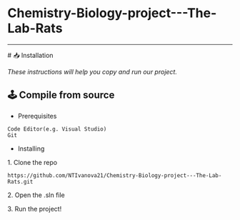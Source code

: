 # Chemistry-Biology-project---The-Lab-Rats
<hr>
# 📥 Installation
<p><i>These instructions will help you copy and run our project.</i></p>

## 🕹️ Compile from source
- <p>Prerequisites</p>
```
Code Editor(e.g. Visual Studio)
Git
```

- <p>Installing<p>
<p>1. Clone the repo</p>

```
https://github.com/NTIvanova21/Chemistry-Biology-project---The-Lab-Rats.git
```
<p>2. Open the .sln file</p>
<p>3. Run the project!</p>
